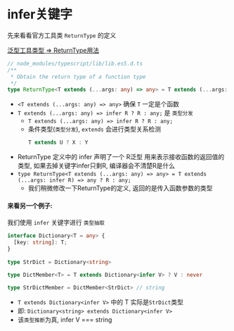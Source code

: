 # infer关键字


先来看看官方工具类 `ReturnType` 的定义

[泛型工具类型 => ReturnType用法](./*泛型工具类型.md) 
```ts
// node_modules/typescript/lib/lib.es5.d.ts
/**
 * Obtain the return type of a function type
 */
type ReturnType<T extends (...args: any) => any> = T extends (...args: any) => infer R ? R : any;
```
- `<T extends (...args: any) => any>` 确保 `T` 一定是个函数
- `T extends (...args: any) => infer R ? R : any;` 是 `类型分发`
  - `T extends (...args: any) => infer R ? R : any;`
  -  条件类型(`类型分发`), `extends` 会进行类型关系检测
      ```ts
      T extends U ? X : Y
      ```
- ReturnType 定义中的 infer 声明了一个 R泛型 用来表示接收函数的返回值的类型, 如果去掉关键字infer只剩R, 编译器会不清楚R是什么
- `type ReturnType<T extends (...args: any) => any> = T extends (...args: infer R) => any ? R : any;`
  - 我们稍微修改一下ReturnType的定义, 返回的是传入函数参数的类型






#### 来看另一个例子: 

我们使用 `infer` 关键字进行 `类型抽取`

```ts
interface Dictionary<T = any> {
  [key: string]: T;
}
 
type StrDict = Dictionary<string>

type DictMember<T> = T extends Dictionary<infer V> ? V : never

type StrDictMember = DictMember<StrDict> // string
```

- `T extends Dictionary<infer V>` 中的 T 实际是`StrDict`类型
- 即: `Dictionary<string> extends Dictionary<infer V>`
- 该`类型推断`为真, infer V === string